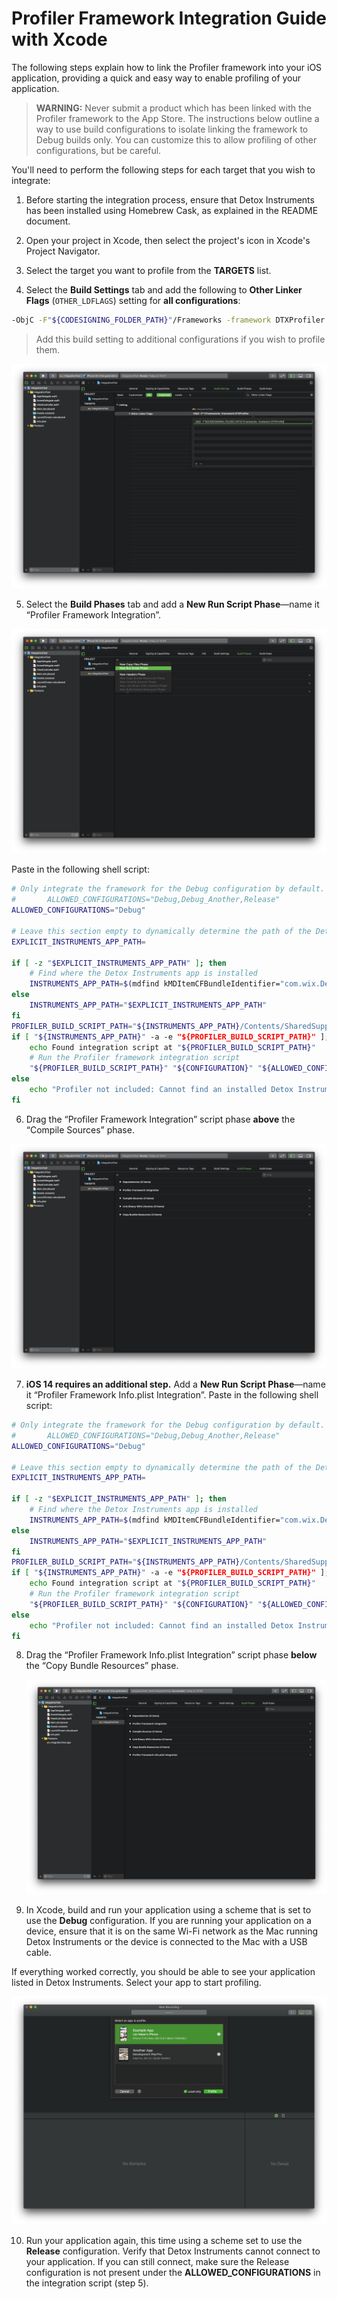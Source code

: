 # Profiler Framework Integration Guide with Xcode

The following steps explain how to link the Profiler framework into your iOS application, providing a quick and easy way to enable profiling of your application.

> **WARNING:** Never submit a product which has been linked with the Profiler framework to the App Store. The instructions below outline a way to use build configurations to isolate linking the framework to Debug builds only. You can customize this to allow profiling of other configurations, but be careful.

You'll need to perform the following steps for each target that you wish to integrate:

1. Before starting the integration process, ensure that Detox Instruments has been installed using Homebrew Cask, as explained in the README document.

2. Open your project in Xcode, then select the project's icon in Xcode's Project Navigator.

3. Select the target you want to profile from the **TARGETS** list.

4. Select the **Build Settings** tab and add the following to **Other Linker Flags** (`OTHER_LDFLAGS`) setting for **all configurations**:

  ```bash
  -ObjC -F"${CODESIGNING_FOLDER_PATH}"/Frameworks -framework DTXProfiler
  ```

  > Add this build setting to additional configurations if you wish to profile them.

  ![Other Linker Flags](Resources/Integration_OtherLinkerFlags.png "Add the Other Linker Flags build setting")

5. Select the **Build Phases** tab and add a **New Run Script Phase**—name it “Profiler Framework Integration”. 

  ![New Run Script](Resources/Integration_NewBuildPhase.png "Add new run script and paste the script")

  Paste in the following shell script:

  ```bash
  # Only integrate the framework for the Debug configuration by default. Edit this section to integrate with additional configurations. For example, to add the "Debug_Another" and "Release" configurations, set the following line to:
  #       ALLOWED_CONFIGURATIONS="Debug,Debug_Another,Release"
  ALLOWED_CONFIGURATIONS="Debug"
  
  # Leave this section empty to dynamically determine the path of the Detox Instruments app. If you are seeing issues, point explicitly to the app here.
  EXPLICIT_INSTRUMENTS_APP_PATH=
  
  if [ -z "$EXPLICIT_INSTRUMENTS_APP_PATH" ]; then
      # Find where the Detox Instruments app is installed
      INSTRUMENTS_APP_PATH=$(mdfind kMDItemCFBundleIdentifier="com.wix.DetoxInstruments" | head -n 1)
  else
      INSTRUMENTS_APP_PATH="$EXPLICIT_INSTRUMENTS_APP_PATH"
  fi
  PROFILER_BUILD_SCRIPT_PATH="${INSTRUMENTS_APP_PATH}/Contents/SharedSupport/Scripts/profiler_build_phase.sh"
  if [ "${INSTRUMENTS_APP_PATH}" -a -e "${PROFILER_BUILD_SCRIPT_PATH}" ]; then
      echo Found integration script at "${PROFILER_BUILD_SCRIPT_PATH}"
      # Run the Profiler framework integration script
      "${PROFILER_BUILD_SCRIPT_PATH}" "${CONFIGURATION}" "${ALLOWED_CONFIGURATIONS}"
  else
      echo "Profiler not included: Cannot find an installed Detox Instruments app."
  fi
  ```

6. Drag the “Profiler Framework Integration” script phase **above** the “Compile Sources” phase.

  ![Drag to Top](Resources/Integration_DragToTop.png "Drag the new script to the top of the list")

7. **iOS 14 requires an additional step.** Add a **New Run Script Phase**—name it “Profiler Framework Info.plist Integration”. Paste in the following shell script:

  ```bash
  # Only integrate the framework for the Debug configuration by default. Edit this section to integrate with additional configurations. For example, to add the "Debug_Another" and "Release" configurations, set the following line to:
  #       ALLOWED_CONFIGURATIONS="Debug,Debug_Another,Release"
  ALLOWED_CONFIGURATIONS="Debug"
  
  # Leave this section empty to dynamically determine the path of the Detox Instruments app. If you are seeing issues, point explicitly to the app here.
  EXPLICIT_INSTRUMENTS_APP_PATH=
  
  if [ -z "$EXPLICIT_INSTRUMENTS_APP_PATH" ]; then
      # Find where the Detox Instruments app is installed
      INSTRUMENTS_APP_PATH=$(mdfind kMDItemCFBundleIdentifier="com.wix.DetoxInstruments" | head -n 1)
  else
      INSTRUMENTS_APP_PATH="$EXPLICIT_INSTRUMENTS_APP_PATH"
  fi
  PROFILER_BUILD_SCRIPT_PATH="${INSTRUMENTS_APP_PATH}/Contents/SharedSupport/Scripts/profiler_info_plist_phase.sh"
  if [ "${INSTRUMENTS_APP_PATH}" -a -e "${PROFILER_BUILD_SCRIPT_PATH}" ]; then
      echo Found integration script at "${PROFILER_BUILD_SCRIPT_PATH}"
      # Run the Profiler framework integration script
      "${PROFILER_BUILD_SCRIPT_PATH}" "${CONFIGURATION}" "${ALLOWED_CONFIGURATIONS}"
  else
      echo "Profiler not included: Cannot find an installed Detox Instruments app."
  fi
  ```

  

8. Drag the “Profiler Framework Info.plist Integration” script phase **below** the “Copy Bundle Resources” phase.

   ![Drag under Compile Sources](Resources/Integration_DragToBottom.png "Drag the new script under Compile Sources")

9. In Xcode, build and run your application using a scheme that is set to use the **Debug** configuration. If you are running your application on a device, ensure that it is on the same Wi-Fi network as the Mac running Detox Instruments or the device is connected to the Mac with a USB cable.

  If everything worked correctly, you should be able to see your application listed in Detox Instruments. Select your app to start profiling.

  ![Discovered](Resources/Integration_Discovered.png "Detox Instruments lists your app")

10. Run your application again, this time using a scheme set to use the **Release** configuration. Verify that Detox Instruments cannot connect to your application. If you can still connect, make sure the Release configuration is not present under the **ALLOWED_CONFIGURATIONS** in the integration script (step 5).
